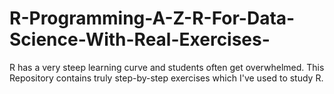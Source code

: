 # R-Programming-A-Z-R-For-Data-Science-With-Real-Exercises-
R has a very steep learning curve and students often get overwhelmed. This Repository contains truly step-by-step exercises which I've used to study R.
